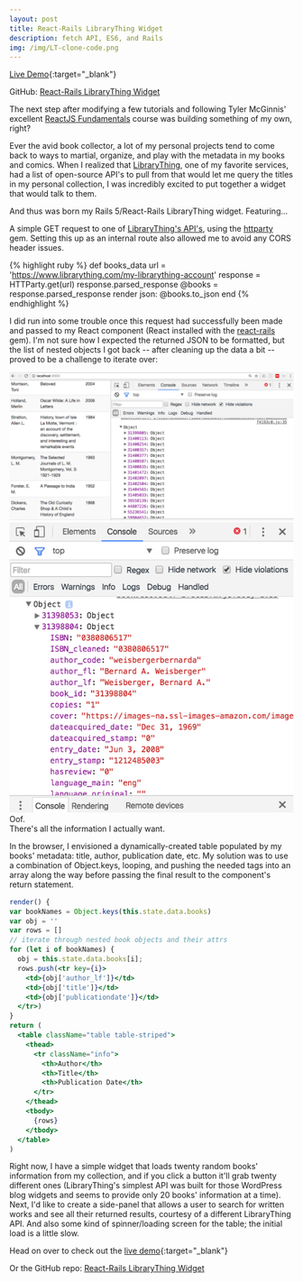 ```yaml
---
layout: post
title: React-Rails LibraryThing Widget
description: fetch API, ES6, and Rails
img: /img/LT-clone-code.png
---
```


[Live Demo](https://lt-widget.herokuapp.com){:target="_blank"}

GitHub: <a href="https://github.com/kmabrahamson/librarything_clone" target="_blank">React-Rails LibraryThing Widget</a>
<a href="https://github.com/kmabrahamson/librarything_clone" target="_blank"><i class="fa fa-github-square"></i></a>

The next step after modifying a few tutorials and following Tyler McGinnis' excellent [ReactJS Fundamentals](https://reacttraining.com/online/react-fundamentals) course was building something of my own, right?

Ever the avid book collector, a lot of my personal projects tend to come back to ways to martial, organize, and play with the metadata in my books and comics. When I realized that [LibraryThing](https://www.librarything.com/), one of my favorite services, had a list of open-source API's to pull from that would let me query the titles in my personal collection, I was incredibly excited to put together a widget that would talk to them.

And thus was born my Rails 5/React-Rails LibraryThing widget. Featuring...

A simple GET request to one of [LibraryThing's API's](https://www.librarything.com/services/), using the [httparty](https://github.com/jnunemaker/httparty) gem. Setting this up as an internal route also allowed me to avoid any CORS header issues.

{% highlight ruby %}
  def books_data
    url = 'https://www.librarything.com/my-librarything-account'
    response = HTTParty.get(url)
    response.parsed_response
    @books = response.parsed_response
    render json: @books.to_json
  end
{% endhighlight %}

I did run into some trouble once this request had successfully been made and passed to my React component (React installed with the [react-rails](https://github.com/reactjs/react-rails) gem). I'm not sure how I expected the returned JSON to be formatted, but the list of nested objects I got back -- after cleaning up the data a bit -- proved to be a challenge to iterate over:

<div class="img_row">
  <img class="col two" alt="nested objects" src="/img/LT-widget-screenshot1.png" />
  <img class="col one" alt="nested object unwrapped" src="/img/LT-widget-screenshot2.png" />
</div>

<div class="col two caption">
  Oof.
</div>

<div class="col one caption">
  There's all the information I actually want.
</div>

In the browser, I envisioned a dynamically-created table populated by my books' metadata: title, author, publication date, etc. My solution was to use a combination of Object.keys, looping, and pushing the needed tags into an array along the way before passing the final result to the component's return statement.

```jsx
render() {
var bookNames = Object.keys(this.state.data.books)
var obj = ''
var rows = []
// iterate through nested book objects and their attrs
for (let i of bookNames) {
  obj = this.state.data.books[i];
  rows.push(<tr key={i}>
    <td>{obj['author_lf']}</td>
    <td>{obj['title']}</td>
    <td>{obj['publicationdate']}</td>
  </tr>)
}
return (
  <table className="table table-striped">
    <thead>
      <tr className="info">
        <th>Author</th>
        <th>Title</th>
        <th>Publication Date</th>
      </tr>
    </thead>
    <tbody>
      {rows}
    </tbody>
  </table>
)
```

Right now, I have a simple widget that loads twenty random books' information from my collection, and if you click a button it'll grab twenty different ones (LibraryThing's simplest API was built for those WordPress blog widgets and seems to provide only 20 books' information at a time). Next, I'd like to create a side-panel that allows a user to search for written works and see all their returned results, courtesy of a different LibraryThing API. And also some kind of spinner/loading screen for the table; the initial load is a little slow.

Head on over to check out the [live demo](https://lt-widget.herokuapp.com){:target="_blank"}

Or the GitHub repo: <a href="https://github.com/kmabrahamson/librarything_clone" target="_blank">React-Rails LibraryThing Widget</a>
<a href="https://github.com/kmabrahamson/librarything_clone" target="_blank"><i class="fa fa-github-square"></i></a>
